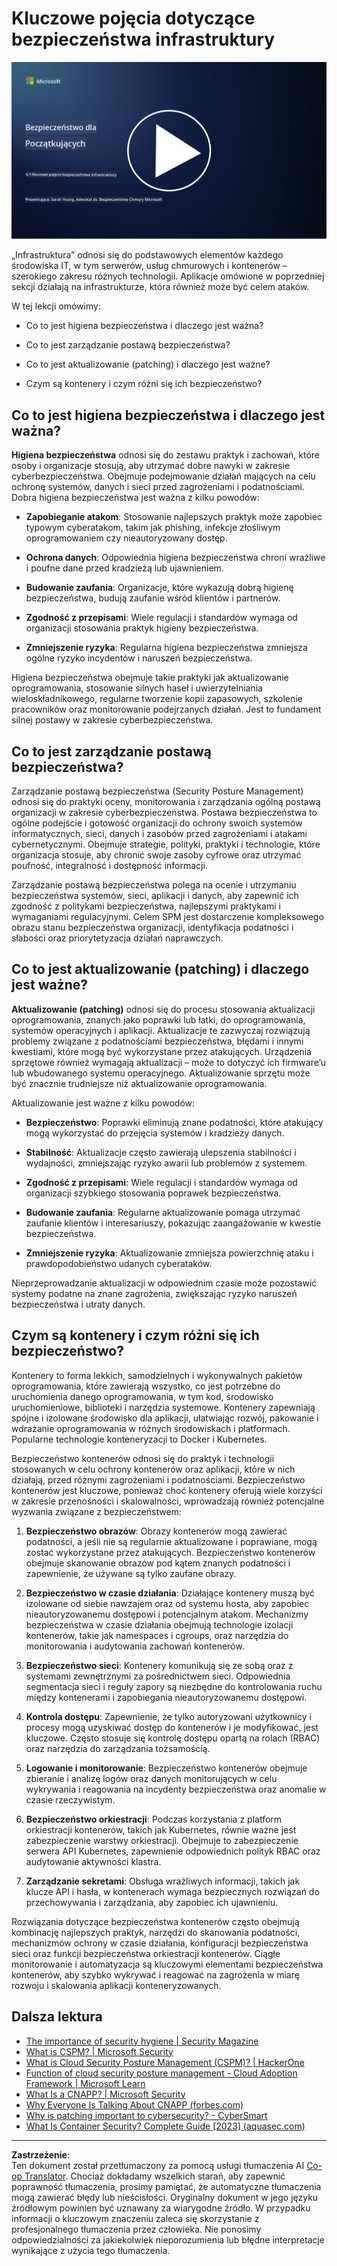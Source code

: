 <!--
CO_OP_TRANSLATOR_METADATA:
{
  "original_hash": "882ebf66a648f419bcbf680ed6aefa00",
  "translation_date": "2025-09-03T17:06:47+00:00",
  "source_file": "6.1 Infrastructure security key concepts.md",
  "language_code": "pl"
}
-->
# Kluczowe pojęcia dotyczące bezpieczeństwa infrastruktury

[![Obejrzyj wideo](../../translated_images/6-1_placeholder.773c176b8b7e3560d49a8ab481a9457006c04ad3c7b3acd4a4291af6da21df7f.pl.png)](https://learn-video.azurefd.net/vod/player?id=729d969e-c8ce-4889-aaa0-e5d92658ed62)

„Infrastruktura” odnosi się do podstawowych elementów każdego środowiska IT, w tym serwerów, usług chmurowych i kontenerów – szerokiego zakresu różnych technologii. Aplikacje omówione w poprzedniej sekcji działają na infrastrukturze, która również może być celem ataków.

W tej lekcji omówimy:

- Co to jest higiena bezpieczeństwa i dlaczego jest ważna?

- Co to jest zarządzanie postawą bezpieczeństwa?

- Co to jest aktualizowanie (patching) i dlaczego jest ważne?

- Czym są kontenery i czym różni się ich bezpieczeństwo?

## Co to jest higiena bezpieczeństwa i dlaczego jest ważna?

**Higiena bezpieczeństwa** odnosi się do zestawu praktyk i zachowań, które osoby i organizacje stosują, aby utrzymać dobre nawyki w zakresie cyberbezpieczeństwa. Obejmuje podejmowanie działań mających na celu ochronę systemów, danych i sieci przed zagrożeniami i podatnościami. Dobra higiena bezpieczeństwa jest ważna z kilku powodów:

- **Zapobieganie atakom**: Stosowanie najlepszych praktyk może zapobiec typowym cyberatakom, takim jak phishing, infekcje złośliwym oprogramowaniem czy nieautoryzowany dostęp.

- **Ochrona danych**: Odpowiednia higiena bezpieczeństwa chroni wrażliwe i poufne dane przed kradzieżą lub ujawnieniem.

- **Budowanie zaufania**: Organizacje, które wykazują dobrą higienę bezpieczeństwa, budują zaufanie wśród klientów i partnerów.

- **Zgodność z przepisami**: Wiele regulacji i standardów wymaga od organizacji stosowania praktyk higieny bezpieczeństwa.

- **Zmniejszenie ryzyka**: Regularna higiena bezpieczeństwa zmniejsza ogólne ryzyko incydentów i naruszeń bezpieczeństwa.

Higiena bezpieczeństwa obejmuje takie praktyki jak aktualizowanie oprogramowania, stosowanie silnych haseł i uwierzytelniania wieloskładnikowego, regularne tworzenie kopii zapasowych, szkolenie pracowników oraz monitorowanie podejrzanych działań. Jest to fundament silnej postawy w zakresie cyberbezpieczeństwa.

## Co to jest zarządzanie postawą bezpieczeństwa?

Zarządzanie postawą bezpieczeństwa (Security Posture Management) odnosi się do praktyki oceny, monitorowania i zarządzania ogólną postawą organizacji w zakresie cyberbezpieczeństwa. Postawa bezpieczeństwa to ogólne podejście i gotowość organizacji do ochrony swoich systemów informatycznych, sieci, danych i zasobów przed zagrożeniami i atakami cybernetycznymi. Obejmuje strategie, polityki, praktyki i technologie, które organizacja stosuje, aby chronić swoje zasoby cyfrowe oraz utrzymać poufność, integralność i dostępność informacji.

Zarządzanie postawą bezpieczeństwa polega na ocenie i utrzymaniu bezpieczeństwa systemów, sieci, aplikacji i danych, aby zapewnić ich zgodność z politykami bezpieczeństwa, najlepszymi praktykami i wymaganiami regulacyjnymi. Celem SPM jest dostarczenie kompleksowego obrazu stanu bezpieczeństwa organizacji, identyfikacja podatności i słabości oraz priorytetyzacja działań naprawczych.

## Co to jest aktualizowanie (patching) i dlaczego jest ważne?

**Aktualizowanie (patching)** odnosi się do procesu stosowania aktualizacji oprogramowania, znanych jako poprawki lub łatki, do oprogramowania, systemów operacyjnych i aplikacji. Aktualizacje te zazwyczaj rozwiązują problemy związane z podatnościami bezpieczeństwa, błędami i innymi kwestiami, które mogą być wykorzystane przez atakujących. Urządzenia sprzętowe również wymagają aktualizacji – może to dotyczyć ich firmware’u lub wbudowanego systemu operacyjnego. Aktualizowanie sprzętu może być znacznie trudniejsze niż aktualizowanie oprogramowania.

Aktualizowanie jest ważne z kilku powodów:

- **Bezpieczeństwo**: Poprawki eliminują znane podatności, które atakujący mogą wykorzystać do przejęcia systemów i kradzieży danych.

- **Stabilność**: Aktualizacje często zawierają ulepszenia stabilności i wydajności, zmniejszając ryzyko awarii lub problemów z systemem.

- **Zgodność z przepisami**: Wiele regulacji i standardów wymaga od organizacji szybkiego stosowania poprawek bezpieczeństwa.

- **Budowanie zaufania**: Regularne aktualizowanie pomaga utrzymać zaufanie klientów i interesariuszy, pokazując zaangażowanie w kwestie bezpieczeństwa.

- **Zmniejszenie ryzyka**: Aktualizowanie zmniejsza powierzchnię ataku i prawdopodobieństwo udanych cyberataków.

Nieprzeprowadzanie aktualizacji w odpowiednim czasie może pozostawić systemy podatne na znane zagrożenia, zwiększając ryzyko naruszeń bezpieczeństwa i utraty danych.

## Czym są kontenery i czym różni się ich bezpieczeństwo?

Kontenery to forma lekkich, samodzielnych i wykonywalnych pakietów oprogramowania, które zawierają wszystko, co jest potrzebne do uruchomienia danego oprogramowania, w tym kod, środowisko uruchomieniowe, biblioteki i narzędzia systemowe. Kontenery zapewniają spójne i izolowane środowisko dla aplikacji, ułatwiając rozwój, pakowanie i wdrażanie oprogramowania w różnych środowiskach i platformach. Popularne technologie konteneryzacji to Docker i Kubernetes.

Bezpieczeństwo kontenerów odnosi się do praktyk i technologii stosowanych w celu ochrony kontenerów oraz aplikacji, które w nich działają, przed różnymi zagrożeniami i podatnościami. Bezpieczeństwo kontenerów jest kluczowe, ponieważ choć kontenery oferują wiele korzyści w zakresie przenośności i skalowalności, wprowadzają również potencjalne wyzwania związane z bezpieczeństwem:

1. **Bezpieczeństwo obrazów**: Obrazy kontenerów mogą zawierać podatności, a jeśli nie są regularnie aktualizowane i poprawiane, mogą zostać wykorzystane przez atakujących. Bezpieczeństwo kontenerów obejmuje skanowanie obrazów pod kątem znanych podatności i zapewnienie, że używane są tylko zaufane obrazy.

2. **Bezpieczeństwo w czasie działania**: Działające kontenery muszą być izolowane od siebie nawzajem oraz od systemu hosta, aby zapobiec nieautoryzowanemu dostępowi i potencjalnym atakom. Mechanizmy bezpieczeństwa w czasie działania obejmują technologie izolacji kontenerów, takie jak namespaces i cgroups, oraz narzędzia do monitorowania i audytowania zachowań kontenerów.

3. **Bezpieczeństwo sieci**: Kontenery komunikują się ze sobą oraz z systemami zewnętrznymi za pośrednictwem sieci. Odpowiednia segmentacja sieci i reguły zapory są niezbędne do kontrolowania ruchu między kontenerami i zapobiegania nieautoryzowanemu dostępowi.

4. **Kontrola dostępu**: Zapewnienie, że tylko autoryzowani użytkownicy i procesy mogą uzyskiwać dostęp do kontenerów i je modyfikować, jest kluczowe. Często stosuje się kontrolę dostępu opartą na rolach (RBAC) oraz narzędzia do zarządzania tożsamością.

5. **Logowanie i monitorowanie**: Bezpieczeństwo kontenerów obejmuje zbieranie i analizę logów oraz danych monitorujących w celu wykrywania i reagowania na incydenty bezpieczeństwa oraz anomalie w czasie rzeczywistym.

6. **Bezpieczeństwo orkiestracji**: Podczas korzystania z platform orkiestracji kontenerów, takich jak Kubernetes, równie ważne jest zabezpieczenie warstwy orkiestracji. Obejmuje to zabezpieczenie serwera API Kubernetes, zapewnienie odpowiednich polityk RBAC oraz audytowanie aktywności klastra.

7. **Zarządzanie sekretami**: Obsługa wrażliwych informacji, takich jak klucze API i hasła, w kontenerach wymaga bezpiecznych rozwiązań do przechowywania i zarządzania, aby zapobiec ich ujawnieniu.

Rozwiązania dotyczące bezpieczeństwa kontenerów często obejmują kombinację najlepszych praktyk, narzędzi do skanowania podatności, mechanizmów ochrony w czasie działania, konfiguracji bezpieczeństwa sieci oraz funkcji bezpieczeństwa orkiestracji kontenerów. Ciągłe monitorowanie i automatyzacja są kluczowymi elementami bezpieczeństwa kontenerów, aby szybko wykrywać i reagować na zagrożenia w miarę rozwoju i skalowania aplikacji konteneryzowanych.

## Dalsza lektura

- [The importance of security hygiene | Security Magazine](https://www.securitymagazine.com/articles/99510-the-importance-of-security-hygiene)
- [What is CSPM? | Microsoft Security](https://www.microsoft.com/security/business/security-101/what-is-cspm?WT.mc_id=academic-96948-sayoung)
- [What is Cloud Security Posture Management (CSPM)? | HackerOne](https://www.hackerone.com/knowledge-center/what-cloud-security-posture-management)
- [Function of cloud security posture management - Cloud Adoption Framework | Microsoft Learn](https://learn.microsoft.com/azure/cloud-adoption-framework/organize/cloud-security-posture-management?WT.mc_id=academic-96948-sayoung)
- [What Is a CNAPP? | Microsoft Security](https://www.microsoft.com/security/business/security-101/what-is-cnapp)
- [Why Everyone Is Talking About CNAPP (forbes.com)](https://www.forbes.com/sites/forbestechcouncil/2021/12/10/why-everyone-is-talking-about-cnapp/?sh=567275ca1549)
- [Why is patching important to cybersecurity? - CyberSmart](https://cybersmart.co.uk/blog/why-is-patching-important-to-cybersecurity/)
- [What Is Container Security? Complete Guide [2023] (aquasec.com)](https://www.aquasec.com/cloud-native-academy/container-security/container-security/)

---

**Zastrzeżenie**:  
Ten dokument został przetłumaczony za pomocą usługi tłumaczenia AI [Co-op Translator](https://github.com/Azure/co-op-translator). Chociaż dokładamy wszelkich starań, aby zapewnić poprawność tłumaczenia, prosimy pamiętać, że automatyczne tłumaczenia mogą zawierać błędy lub nieścisłości. Oryginalny dokument w jego języku źródłowym powinien być uznawany za wiarygodne źródło. W przypadku informacji o kluczowym znaczeniu zaleca się skorzystanie z profesjonalnego tłumaczenia przez człowieka. Nie ponosimy odpowiedzialności za jakiekolwiek nieporozumienia lub błędne interpretacje wynikające z użycia tego tłumaczenia.